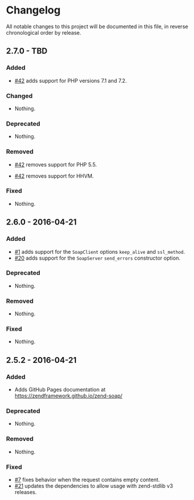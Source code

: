 # Changelog

All notable changes to this project will be documented in this file, in reverse chronological order by release.

## 2.7.0 - TBD

### Added

- [#42](https://github.com/zendframework/zend-soap/pull/42) adds support for PHP
  versions 7.1 and 7.2.

### Changed

- Nothing.

### Deprecated

- Nothing.

### Removed

- [#42](https://github.com/zendframework/zend-soap/pull/42) removes support for
  PHP 5.5.

- [#42](https://github.com/zendframework/zend-soap/pull/42) removes support for
  HHVM.

### Fixed

- Nothing.

## 2.6.0 - 2016-04-21

### Added

- [#1](https://github.com/zendframework/zend-soap/pull/1) adds
  support for the `SoapClient` options `keep_alive` and `ssl_method`.
- [#20](https://github.com/zendframework/zend-soap/pull/20) adds support for
  the  `SoapServer` `send_errors` constructor option.

### Deprecated

- Nothing.

### Removed

- Nothing.

### Fixed

- Nothing.

## 2.5.2 - 2016-04-21

### Added

- Adds GitHub Pages documentation at https://zendframework.github.io/zend-soap/

### Deprecated

- Nothing.

### Removed

- Nothing.

### Fixed

- [#7](https://github.com/zendframework/zend-soap/pull/7) fixes
  behavior when the request contains empty content.
- [#21](https://github.com/zendframework/zend-soap/pull/21) updates the
  dependencies to allow usage with zend-stdlib v3 releases.
